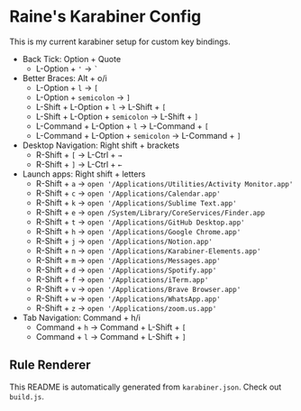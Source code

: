 # Raine's Karabiner Config

This is my current karabiner setup for custom key bindings.

- Back Tick: Option + Quote
  - L-Option + `'` → `` ` ``
- Better Braces: Alt + o/i
  - L-Option + `l` → `[`
  - L-Option + `semicolon` → `]`
  - L-Shift + L-Option + `l` → L-Shift + `[`
  - L-Shift + L-Option + `semicolon` → L-Shift + `]`
  - L-Command + L-Option + `l` → L-Command + `[`
  - L-Command + L-Option + `semicolon` → L-Command + `]`
- Desktop Navigation: Right shift + brackets
  - R-Shift + `[` → L-Ctrl + `→`
  - R-Shift + `]` → L-Ctrl + `←`
- Launch apps: Right shift + letters
  - R-Shift + `a` → `open '/Applications/Utilities/Activity Monitor.app'`
  - R-Shift + `c` → `open '/Applications/Calendar.app'`
  - R-Shift + `k` → `open '/Applications/Sublime Text.app'`
  - R-Shift + `e` → `open /System/Library/CoreServices/Finder.app`
  - R-Shift + `t` → `open '/Applications/GitHub Desktop.app'`
  - R-Shift + `h` → `open '/Applications/Google Chrome.app'`
  - R-Shift + `j` → `open '/Applications/Notion.app'`
  - R-Shift + `n` → `open '/Applications/Karabiner-Elements.app'`
  - R-Shift + `m` → `open '/Applications/Messages.app'`
  - R-Shift + `d` → `open '/Applications/Spotify.app'`
  - R-Shift + `f` → `open '/Applications/iTerm.app'`
  - R-Shift + `v` → `open '/Applications/Brave Browser.app'`
  - R-Shift + `w` → `open '/Applications/WhatsApp.app'`
  - R-Shift + `z` → `open '/Applications/zoom.us.app'`
- Tab Navigation: Command + h/i
  - Command + `h` → Command + L-Shift + `[`
  - Command + `l` → Command + L-Shift + `]`


## Rule Renderer

This README is automatically generated from `karabiner.json`. Check out `build.js`.
